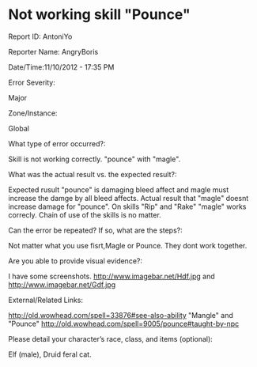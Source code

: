 Not working skill "Pounce"
==========

Report ID: AntoniYo  

Reporter Name: AngryBoris

Date/Time:11/10/2012 - 17:35 PM

Error Severity:

Major

Zone/Instance:

Global

What type of error occurred?:

Skill  is not working correctly. "pounce" with "magle". 

What was the actual result vs. the expected result?:

Expected rusult "pounce" is damaging bleed affect and magle must increase the damge by all bleed affects.
Actual result that "magle" doesnt increase damage for "pounce". On skills "Rip" and "Rake" "magle" works correcly.
Chain of use of the skills is no matter.

Can the error be repeated? If so, what are the steps?:

Not matter what you use fisrt,Magle or Pounce.
They dont work together.

Are you able to provide visual evidence?:

I have some screenshots.
http://www.imagebar.net/Hdf.jpg and 
http://www.imagebar.net/Gdf.jpg

External/Related Links:

http://old.wowhead.com/spell=33876#see-also-ability "Mangle" and "Pounce" http://old.wowhead.com/spell=9005/pounce#taught-by-npc

Please detail your character’s race, class, and items (optional):

Elf (male), Druid feral cat.
